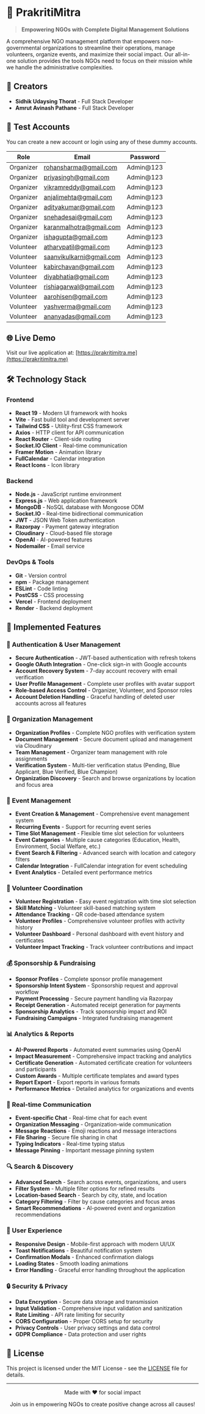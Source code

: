 # 🤝 PrakritiMitra

> **Empowering NGOs with Complete Digital Management Solutions**

A comprehensive NGO management platform that empowers non-governmental organizations to streamline their operations, manage volunteers, organize events, and maximize their social impact. Our all-in-one solution provides the tools NGOs need to focus on their mission while we handle the administrative complexities.

## 👥 Creators

- **Sidhik Udaysing Thorat** - Full Stack Developer
- **Amrut Avinash Pathane** - Full Stack Developer

## 🧪 Test Accounts

You can create a new account or login using any of these dummy accounts. 

| **Role**  | **Email**                                                   | **Password** |
| --------- | ----------------------------------------------------------- | ------------ |
| Organizer | [rohansharma@gmail.com](mailto:rohansharma@gmail.com)       | Admin@123    |
| Organizer | [priyasingh@gmail.com](mailto:priyasingh@gmail.com)         | Admin@123    |
| Organizer | [vikramreddy@gmail.com](mailto:vikramreddy@gmail.com)       | Admin@123    |
| Organizer | [anjalimehta@gmail.com](mailto:anjalimehta@gmail.com)       | Admin@123    |
| Organizer | [adityakumar@gmail.com](mailto:adityakumar@gmail.com)       | Admin@123    |
| Organizer | [snehadesai@gmail.com](mailto:snehadesai@gmail.com)         | Admin@123    |
| Organizer | [karanmalhotra@gmail.com](mailto:karanmalhotra@gmail.com)   | Admin@123    |
| Organizer | [ishagupta@gmail.com](mailto:ishagupta@gmail.com)           | Admin@123    |
| Volunteer | [atharvpatil@gmail.com](mailto:atharvpatil@gmail.com)       | Admin@123    |
| Volunteer | [saanvikulkarni@gmail.com](mailto:saanvikulkarni@gmail.com) | Admin@123    |
| Volunteer | [kabirchavan@gmail.com](mailto:kabirchavan@gmail.com)       | Admin@123    |
| Volunteer | [diyabhatia@gmail.com](mailto:diyabhatia@gmail.com)         | Admin@123    |
| Volunteer | [rishiagarwal@gmail.com](mailto:rishiagarwal@gmail.com)     | Admin@123    |
| Volunteer | [aarohisen@gmail.com](mailto:aarohisen@gmail.com)           | Admin@123    |
| Volunteer | [yashverma@gmail.com](mailto:yashverma@gmail.com)           | Admin@123    |
| Volunteer | [ananyadas@gmail.com](mailto:ananyadas@gmail.com)           | Admin@123    |

## 🌐 Live Demo

Visit our live application at: [https://prakritimitra.me](https://prakritimitra.me)
## 🛠️ Technology Stack

### Frontend
- **React 19** - Modern UI framework with hooks
- **Vite** - Fast build tool and development server
- **Tailwind CSS** - Utility-first CSS framework
- **Axios** - HTTP client for API communication
- **React Router** - Client-side routing
- **Socket.IO Client** - Real-time communication
- **Framer Motion** - Animation library
- **FullCalendar** - Calendar integration
- **React Icons** - Icon library

### Backend
- **Node.js** - JavaScript runtime environment
- **Express.js** - Web application framework
- **MongoDB** - NoSQL database with Mongoose ODM
- **Socket.IO** - Real-time bidirectional communication
- **JWT** - JSON Web Token authentication
- **Razorpay** - Payment gateway integration
- **Cloudinary** - Cloud-based file storage
- **OpenAI** - AI-powered features
- **Nodemailer** - Email service

### DevOps & Tools
- **Git** - Version control
- **npm** - Package management
- **ESLint** - Code linting
- **PostCSS** - CSS processing
- **Vercel** - Frontend deployment
- **Render** - Backend deployment

## 🚀 Implemented Features

### 🔐 Authentication & User Management
- **Secure Authentication** - JWT-based authentication with refresh tokens
- **Google OAuth Integration** - One-click sign-in with Google accounts
- **Account Recovery System** - 7-day account recovery with email verification
- **User Profile Management** - Complete user profiles with avatar support
- **Role-based Access Control** - Organizer, Volunteer, and Sponsor roles
- **Account Deletion Handling** - Graceful handling of deleted user accounts across all features

### 🏢 Organization Management
- **Organization Profiles** - Complete NGO profiles with verification system
- **Document Management** - Secure document upload and management via Cloudinary
- **Team Management** - Organizer team management with role assignments
- **Verification System** - Multi-tier verification status (Pending, Blue Applicant, Blue Verified, Blue Champion)
- **Organization Discovery** - Search and browse organizations by location and focus area

### 📅 Event Management
- **Event Creation & Management** - Comprehensive event management system
- **Recurring Events** - Support for recurring event series
- **Time Slot Management** - Flexible time slot selection for volunteers
- **Event Categories** - Multiple cause categories (Education, Health, Environment, Social Welfare, etc.)
- **Event Search & Filtering** - Advanced search with location and category filters
- **Calendar Integration** - FullCalendar integration for event scheduling
- **Event Analytics** - Detailed event performance metrics

### 👥 Volunteer Coordination
- **Volunteer Registration** - Easy event registration with time slot selection
- **Skill Matching** - Volunteer skill-based matching system
- **Attendance Tracking** - QR code-based attendance system
- **Volunteer Profiles** - Comprehensive volunteer profiles with activity history
- **Volunteer Dashboard** - Personal dashboard with event history and certificates
- **Volunteer Impact Tracking** - Track volunteer contributions and impact

### 💰 Sponsorship & Fundraising
- **Sponsor Profiles** - Complete sponsor profile management
- **Sponsorship Intent System** - Sponsorship request and approval workflow
- **Payment Processing** - Secure payment handling via Razorpay
- **Receipt Generation** - Automated receipt generation for payments
- **Sponsorship Analytics** - Track sponsorship impact and ROI
- **Fundraising Campaigns** - Integrated fundraising management

### 📊 Analytics & Reports
- **AI-Powered Reports** - Automated event summaries using OpenAI
- **Impact Measurement** - Comprehensive impact tracking and analytics
- **Certificate Generation** - Automated certificate creation for volunteers and participants
- **Custom Awards** - Multiple certificate templates and award types
- **Report Export** - Export reports in various formats
- **Performance Metrics** - Detailed analytics for organizations and events

### 💬 Real-time Communication
- **Event-specific Chat** - Real-time chat for each event
- **Organization Messaging** - Organization-wide communication
- **Message Reactions** - Emoji reactions and message interactions
- **File Sharing** - Secure file sharing in chat
- **Typing Indicators** - Real-time typing status
- **Message Pinning** - Important message pinning system

### 🔍 Search & Discovery
- **Advanced Search** - Search across events, organizations, and users
- **Filter System** - Multiple filter options for refined results
- **Location-based Search** - Search by city, state, and location
- **Category Filtering** - Filter by cause categories and focus areas
- **Smart Recommendations** - AI-powered event and organization recommendations

### 📱 User Experience
- **Responsive Design** - Mobile-first approach with modern UI/UX
- **Toast Notifications** - Beautiful notification system
- **Confirmation Modals** - Enhanced confirmation dialogs
- **Loading States** - Smooth loading animations
- **Error Handling** - Graceful error handling throughout the application

### 🔒 Security & Privacy
- **Data Encryption** - Secure data storage and transmission
- **Input Validation** - Comprehensive input validation and sanitization
- **Rate Limiting** - API rate limiting for security
- **CORS Configuration** - Proper CORS setup for security
- **Privacy Controls** - User privacy settings and data control
- **GDPR Compliance** - Data protection and user rights

## 📄 License

This project is licensed under the MIT License - see the [LICENSE](LICENSE) file for details.

---

<div align="center">
  <p>Made with ❤️ for social impact</p>
  <p>Join us in empowering NGOs to create positive change across all causes!</p>
</div>
